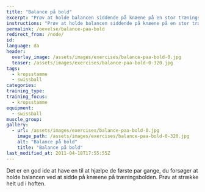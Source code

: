 ```yaml
---
title: "Balance på bold"
excerpt: "Prøv at holde balancen siddende på knæene på en stor træningsbold."
instructions: "Prøv at holde balancen siddende på knæene på en stor træningsbold."
permalink: /oevelse/balance-paa-bold
redirect_from: /node/
id: 
language: da
header:
  overlay_image: /assets/images/exercises/balance-paa-bold-0.jpg
  teaser: /assets/images/exercises/balance-paa-bold-0-320.jpg
tags:
  - kropsstamme
  - swissball
categories:
training_type: 
training_focus: 
  - kropsstamme
equipment:
  - swissball
muscle_group:
gallery:
  - url: /assets/images/exercises/balance-paa-bold-0.jpg
    image_path: /assets/images/exercises/balance-paa-bold-0-320.jpg
    alt: "Balance på bold"
    title: "Balance på bold"
last_modified_at: 2011-04-18T17:55:55Z
---
```


Det er en god ide at have en til at hjælpe de første par gange, du forsøger at holde balancen ved at sidde på knæene på træningsbolden. Prøv at strække helt ud i hoften.
